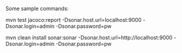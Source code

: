 Some sample commands:

mvn test jacoco:report -Dsonar.host.url=localhost:9000 -Dsonar.login=admin -Dsonar.password=pw

mvn clean install sonar:sonar -Dsonar.host.url=http://localhost:9000 -Dsonar.login=admin -Dsonar.password=pw